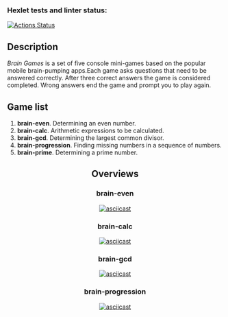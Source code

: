 ### Hexlet tests and linter status:
[![Actions Status](https://github.com/Puhovon/frontend-project-44/workflows/hexlet-check/badge.svg)](https://github.com/Puhovon/frontend-project-44/actions)

<h2><b>Description</b></h2>
<p><i>Brain Games</i> is a set of five console mini-games based on the popular mobile brain-pumping apps.Each game asks questions that need to be answered correctly. After three correct answers the game is considered completed. Wrong answers end the game and prompt you to play again.</p>

<h2><b>Game list</b></h2>
<ol>
  <li><b>brain-even</b>. Determining an even number.</li>
  <li><b>brain-calc</b>. Arithmetic expressions to be calculated.</li>
  <li><b>brain-gcd</b>. Determining the largest common divisor.</li>
  <li><b>brain-progression</b>. Finding missing numbers in a sequence of numbers.</li>
  <li><b>brain-prime</b>. Determining a prime number.</li>
</ol>
<div align="center">
  <h2><b>Overviews</b></h2>
  <h3><b>brain-even</b></h3>

[![asciicast](https://asciinema.org/a/M6YRRNEcSvLQBpfjZoETIsIeg.svg)](https://asciinema.org/a/M6YRRNEcSvLQBpfjZoETIsIeg)
  
<h3><b>brain-calc</b></h3>

[![asciicast](https://asciinema.org/a/tdnYY0JBj3srR0rlobxRQsFR9.svg)](https://asciinema.org/a/tdnYY0JBj3srR0rlobxRQsFR9)

 <h3><b>brain-gcd</b></h3>

[![asciicast](https://asciinema.org/a/pmvmCH0cCKcxvnd4SEMTUzdqk.svg)](https://asciinema.org/a/pmvmCH0cCKcxvnd4SEMTUzdqk)
  
 <h3><b>brain-progression</b></h3>

[![asciicast](https://asciinema.org/a/tux6DZdOOmeJXiJLGvdkreTby.svg)](https://asciinema.org/a/tux6DZdOOmeJXiJLGvdkreTby)
